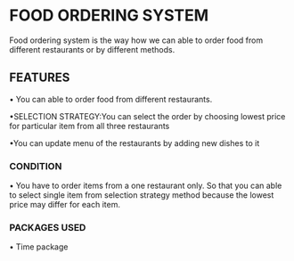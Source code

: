 # FOOD ORDERING SYSTEM

Food ordering system is the way how we can able to order food from different restaurants or by different methods.

## FEATURES

• You can able to order food from different restaurants.

•SELECTION STRATEGY:You can select the order by choosing lowest price for particular item from all three restaurants

•You can update menu of the restaurants by adding new dishes to it

### CONDITION

• You have to order items from a one restaurant only. So that you can able to select single item from selection strategy method because the lowest price may differ for each item.

### PACKAGES USED

• Time package



